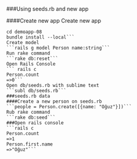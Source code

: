 ###Using seeds.rb and new app 

####Create new app
Create new app
```rails new demoapp08 -B -T
cd demoapp-08
bundle install --local```
Create model 
```rails g model Person name:string```
Run rake command 
```rake db:reset```
Open Rails Console
``` rails c 
Person.count
=>0```
Open db/seeds.rb with sublime text
```subl db/seeds.rb```
###seeds.rb data
####Create a new person on seeds.rb
```people = Person.create([{name: "Oğuz"}])```
Rub rake command
```rake db:seed```
###Open rails console
```rails c
Person.count
=>1
Person.first.name
=>"Oğuz"```

